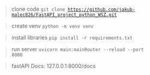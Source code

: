 #
 > clone code
<code>git clone https://github.com/jakub-malec826/FastAPI_project_python_WSZ.git</code>

 > create venv
 <code>python -m venv venv</code>

 > install libraries
<code>pip install -r requirements.txt</code>

 > run server
<code>uvicorn main:mainRouter --reload --port 8000</code>

 > fastAPI Docs: <link>127.0.0.1:8000/docs</link>
